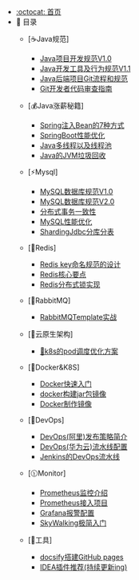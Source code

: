 - [:octocat: 首页](/README)
- :memo: 目录
    - [☕Java规范]
        - [Java项目开发规范V1.0](/java/spring/Java项目开发规范V1.0.md)
        - [Java开发工具及行为规范V1.1](/java/spring/Java开发工具及行为规范V1.1.md)
        - [Java后端项目Git流程和规范](/java/git/Java后端项目Git流程和规范.md)
        - [Git开发者代码审查指南](/java/git/Git开发者代码审查指南.md)

    - [💰Java涨薪秘籍]
        - [Spring注入Bean的7种方式](/java/springboot/Spring注入Bean的7种方式.md)
        - [SpringBoot性能优化](/java/springboot/SpringBoot性能优化.md)
        - [Java多线程以及线程池](/java/springboot/Java多线程以及线程池.md)
        - [Java的JVM垃圾回收](/java/springboot/Java的JVM垃圾回收.md)

    - [⚡Mysql]
        - [MySQL数据库规范V1.0](/java/mysql/MySQL数据库规范V1.0.md)
        - [MySQL数据库规范V2.0](/java/mysql/MySQL数据库规范V2.0.md)
        - [分布式事务一致性](/java/mysql/分布式事务一致性.md)
        - [MySQL性能优化](/java/mysql/MySQL性能优化.md)
        - [ShardingJdbc分库分表](/java/mysql/ShardingJdbc分库分表.md)

    - [🌼Redis]
        - [Redis key命名规范的设计](/java/redis/Rediskey命名规范的设计.md)
        - [Redis核心要点](/java/redis/Redis核心要点.md)
        - [Redis分布式锁实现](/java/redis/Redis分布式锁实现.md)

    - [🚀RabbitMQ]
        - [RabbitMQTemplate实战](/java/mq/SpringBoot的RabbitMQTemplate实战.md)

    - [🐬云原生架构]
        - [🍃k8s的pod调度优化方案](/devops/k8s/k8s的pod调度优化方案.md)

    - [🐳Docker&K8S]
        - [Docker快速入门](/devops/docker/Docker快速入门.md)
        - [docker构建jar包镜像](/devops/docker/docker构建jar包镜像.md)
        - [Docker制作镜像](/devops/docker/Docker制作镜像.md)

    - [🍃DevOps]
        - [DevOps(阿里)发布策略简介](/devops/DevOps(阿里)发布策略简介.md)
        - [DevOps(华为云)流水线配置](/devops/DevOps(华为云)流水线配置.md)
        - [Jenkins的DevOps流水线](/devops/Jenkins的DevOps流水线实践.md)

    - [🕦Monitor]
        - [Prometheus监控介绍](/devops/prometheus/Prometheus监控介绍.md)
        - [Prometheus接入项目](/devops/prometheus/Prometheus接入项目.md)
        - [Grafana报警配置](/devops/prometheus/Grafana报警配置.md)
        - [SkyWalking极简入门](/devops/skywalking/SkyWalking极简入门.md)

    - [🔖工具]
        - [docsify搭建GitHub pages](/tool/docsify/docsify.md)
        - [IDEA插件推荐(持续更新ing)](/tool/developer/idea.md)